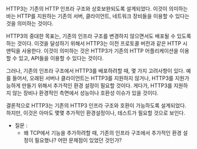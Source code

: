 HTTP3는 기존의 HTTP 인프라 구조와 상호보완되도록 설계되었다. 이것이 의미하는 바는 HTTP를 지원하는 기존의 서버, 클라이언트, 네트워크 장비들을 이용할 수 있다는 것을 의미하는 것이다. 

HTTP3의 중대한 목표는, 기존의 인프라 구조를 변경하지 않으면서도 배포될 수 있도록 하는 것이다. 이것을 달성하기 위해서 HTTP3는 이전 프로토콜 버전과 같은 HTTP 시맨틱을 사용한다. 이것이 의미하는 것은 HTTP3가 기존의 HTTP 어플리케이션을 이용할 수 있고, API들을 이용할 수 있다는 것이다. 

그러나, 기존의 인프라 구조에서 HTTP3를 배포하려할 때, 몇 가지 고려사항이 있다. 예를 들어서, 오래된 서버나 클라이언트는 HTTP3를 지원하지 않거나, HTTP3를 지원가능하게 만들기 위해서 추가적인 환경 설정이 필요할 것이다. 게다가, HTTP3를 지원하지 않는 장비나 환경적인 측면에서 성능이나 호환성 이슈가 있을 것이다. 

결론적으로 HTTP3는 기존의 HTTP3 인프라 구조와 호환이 가능하도록 설계되었다. 하지만, 이것은 아마도 몇몇 추가적인 환경설정이나, 테스트가 필요할 것으로 보인다. 



- 질문 : 
	- 왜 TCP에서 기능을 추가하려할 때, 기존의 인프라 구조에서 추가적인 환경 설정이 필요했나? 어떤 문제점이 있었던 것인가? 
